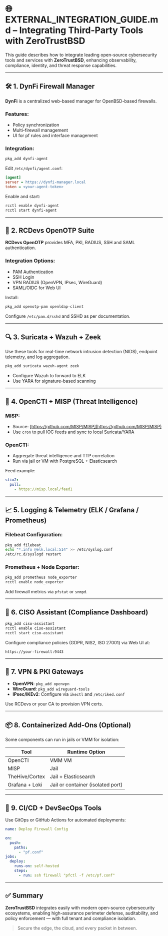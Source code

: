 # 🌐 EXTERNAL_INTEGRATION_GUIDE.md – Integrating Third-Party Tools with ZeroTrustBSD

This guide describes how to integrate leading open-source cybersecurity tools and services with **ZeroTrustBSD**, enhancing observability, compliance, identity, and threat response capabilities.

---

## 🛠️ 1. DynFi Firewall Manager

**DynFi** is a centralized web-based manager for OpenBSD-based firewalls.

### Features:
- Policy synchronization
- Multi-firewall management
- UI for pf rules and interface management

### Integration:

```sh
pkg_add dynfi-agent
```

Edit `/etc/dynfi/agent.conf`:

```ini
[agent]
server = https://dynfi-manager.local
token = <your-agent-token>
```

Enable and start:

```sh
rcctl enable dynfi-agent
rcctl start dynfi-agent
```

---

## 🔐 2. RCDevs OpenOTP Suite

**RCDevs OpenOTP** provides MFA, PKI, RADIUS, SSH and SAML authentication.

### Integration Options:

- PAM Authentication
- SSH Login
- VPN RADIUS (OpenVPN, IPsec, WireGuard)
- SAML/OIDC for Web UI

Install:

```sh
pkg_add openotp-pam openldap-client
```

Configure `/etc/pam.d/sshd` and SSHD as per documentation.

---

## 🔍 3. Suricata + Wazuh + Zeek

Use these tools for real-time network intrusion detection (NIDS), endpoint telemetry, and log aggregation.

```sh
pkg_add suricata wazuh-agent zeek
```

- Configure Wazuh to forward to ELK
- Use YARA for signature-based scanning

---

## 📡 4. OpenCTI + MISP (Threat Intelligence)

### MISP:

- Source: [https://github.com/MISP/MISP](https://github.com/MISP/MISP)
- Use `cron` to pull IOC feeds and sync to local Suricata/YARA

### OpenCTI:

- Aggregate threat intelligence and TTP correlation
- Run via jail or VM with PostgreSQL + Elasticsearch

Feed example:

```yaml
stix2:
  pull:
    - https://misp.local/feed1
```

---

## 📈 5. Logging & Telemetry (ELK / Grafana / Prometheus)

### Filebeat Configuration:

```sh
pkg_add filebeat
echo "*.info @elk.local:514" >> /etc/syslog.conf
/etc/rc.d/syslogd restart
```

### Prometheus + Node Exporter:

```sh
pkg_add prometheus node_exporter
rcctl enable node_exporter
```

Add firewall metrics via `pfstat` or `snmpd`.

---

## 🧠 6. CISO Assistant (Compliance Dashboard)

```sh
pkg_add ciso-assistant
rcctl enable ciso-assistant
rcctl start ciso-assistant
```

Configure compliance policies (GDPR, NIS2, ISO 27001) via Web UI at:

```
https://your-firewall:9443
```

---

## 🔐 7. VPN & PKI Gateways

- **OpenVPN**: `pkg_add openvpn`
- **WireGuard**: `pkg_add wireguard-tools`
- **IPsec/IKEv2**: Configure via `ikectl` and `/etc/iked.conf`

Use RCDevs or your CA to provision VPN certs.

---

## 📦 8. Containerized Add-Ons (Optional)

Some components can run in jails or VMM for isolation:

| Tool         | Runtime Option |
|--------------|----------------|
| OpenCTI      | VMM VM         |
| MISP         | Jail           |
| TheHive/Cortex| Jail + Elasticsearch |
| Grafana + Loki| Jail or container (isolated port) |

---

## 🧱 9. CI/CD + DevSecOps Tools

Use GitOps or GitHub Actions for automated deployments:

```yaml
name: Deploy Firewall Config

on:
  push:
    paths:
      - "pf.conf"
jobs:
  deploy:
    runs-on: self-hosted
    steps:
      - run: ssh firewall "pfctl -f /etc/pf.conf"
```

---

## ✅ Summary

**ZeroTrustBSD** integrates easily with modern open-source cybersecurity ecosystems, enabling high-assurance perimeter defense, auditability, and policy enforcement — with full tenant and compliance isolation.

> Secure the edge, the cloud, and every packet in between.
